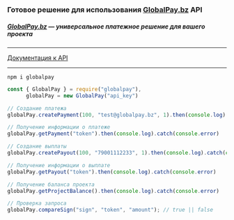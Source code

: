 ### Готовое решение для использования [GlobalPay.bz](https://globalpay.bz "GlobalPay.bz") API
##### [GlobalPay.bz](https://globalpay.bz "GlobalPay.bz") &mdash; универсальное платежное решение для вашего проекта

------------

[Документация к API](https://globalpay.bz/apiDoc "Документация к API")

------------

`npm i globalpay`

```javascript
const { GlobalPay } = require("globalpay"),
	  globalPay = new GlobalPay("api_key")

// Создание платежа
globalPay.createPayment(100, "test@globalpay.bz", 1).then(console.log).catch(console.error)

// Получение информации о платеже
globalPay.getPayment("token").then(console.log).catch(console.error)

// Создание выплаты
globalPay.createPayout(100, "79001112233", 1).then(console.log).catch(console.error)

// Получение информации о выплате
globalPay.getPayout("token").then(console.log).catch(console.error)

// Получение баланса проекта
globalPay.getProjectBalance().then(console.log).catch(console.error)

// Проверка запроса
globalPay.compareSign("sign", "token", "amount"); // true || false
```

